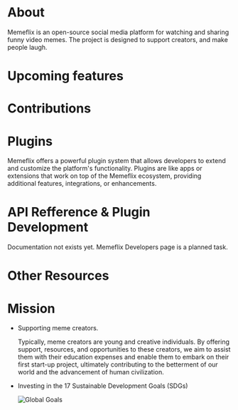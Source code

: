 # About
Memeflix is an open-source social media platform for watching and sharing funny video memes. The project is designed to support creators, and make people laugh.

# Upcoming features

# Contributions

# Plugins
Memeflix offers a powerful plugin system that allows developers to extend and customize the platform's functionality. Plugins are like apps or extensions that work on top of the Memeflix ecosystem, providing additional features, integrations, or enhancements.

# API Refference & Plugin Development
Documentation not exists yet. Memeflix Developers page is a planned task.

# Other Resources

# Mission

- Supporting meme creators. 
    
    Typically, meme creators are young and creative individuals. By offering support, resources, and opportunities to these creators, we aim to assist them with their education expenses and enable them to embark on their first start-up project, ultimately contributing to the betterment of our world and the advancement of human civilization.

- Investing in the 17 Sustainable Development Goals (SDGs)

    ![Global Goals](https://admin.concern.org.uk/sites/default/files/styles/social_media/public/media/images/2021-09/sdgs-rec.png?h=46b9ee08&itok=IBR40EGj)
